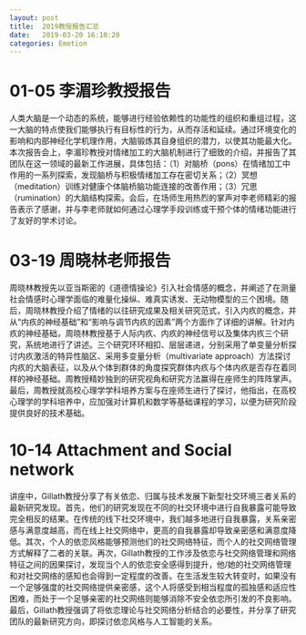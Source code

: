 ```yaml
---
layout: post
title:  2019教授报告汇总
date:   2019-03-20 16:10:20
categories: Emotion
---
```




# 01-05 李湄珍教授报告

人类大脑是一个动态的系统，能够进行经验依赖性的功能性的组织和重组过程，这一大脑的特点使我们能够执行有目标性的行为，从而存活和延续。通过环境变化的影响和内部神经化学机理作用，大脑锻炼其自身组织的潜力，以使其功能最大化。本次报告会上，李湄珍教授对情绪加工的大脑机制进行了细致的介绍，并报告了其团队在这一领域的最新工作进展，具体包括：（1）对脑桥（pons）在情绪加工中作用的一系列探索，发现脑桥与积极情绪加工存在密切关系；（2）冥想（meditation）训练对健康个体脑桥脑功能连接的改善作用；（3）冗思（rumination）的大脑结构探索。会后，在场师生用热烈的掌声对李老师精彩的报告表示了感谢，并与李老师就如何通过心理学手段训练或干预个体的情绪功能进行了友好的学术讨论。

# 03-19 周晓林老师报告

周晓林教授先以亚当斯密的《道德情操论》引入社会情感的概念，并阐述了在测量社会情感时心理学面临的难量化操纵、难真实诱发、无动物模型的三个困境。随后，周晓林教授介绍了情绪的以往研究成果及相关研究范式，引入内疚的概念，并从“内疚的神经基础”和“影响与调节内疚的因素”两个方面作了详细的讲解。针对内疚的神经基础，周晓林教授基于人际内疚、内疚的神经信号以及集体内疚三个研究，系统地进行了讲述。三个研究环环相扣、层层递进，分别采用了单变量分析探讨内疚激活的特异性脑区、采用多变量分析（multivariate approach）方法探讨内疚的大脑表征，以及从个体到群体的角度探究群体内疚与个体内疚是否存在着同样的神经基础。周教授精妙独到的研究视角和研究方法赢得在座师生的阵阵掌声。最后，周教授就高校心理学学科培养方案与在座师生进行了探讨，他指出，在高校心理学的学科培养中，应加强对计算机和数学等基础课程的学习，以便为研究阶段提供良好的技术基础。

# 10-14 Attachment and Social network

讲座中，Gillath教授分享了有关依恋、归属与技术发展下新型社交环境三者关系的最新研究发现。首先，他们的研究发现在不同的社交环境中进行自我暴露可能导致完全相反的结果。在传统的线下社交环境中，我们越多地进行自我暴露，关系亲密感与满意度越高，而在线上社交网络中，更高的自我暴露却导致亲密感和满意度降低。其次，个人的依恋风格能够预测他们的社交网络特征，而个人的社交网络管理方式解释了二者的关联。再次，Gillath教授的工作涉及依恋与社交网络管理和网络特征之间的因果探讨，发现当个人的依恋安全感得到提升，他/她的社交网络管理和对社交网络的感知也会得到一定程度的改善。在生活发生较大转变时，如果没有一个足够强度的社交网络提供亲密感，这个人将感受到相当程度的孤独感和适应性困难，而处于一个足够亲密的社交网络则能够消除不安全依恋所引发的不良影响。最后，Gillath教授强调了将依恋理论与社交网络分析结合的必要性，并分享了研究团队的最新研究方向，即探讨依恋风格与人工智能的关系。
